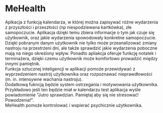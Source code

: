 # MeHealth

Aplkacja z funkcją kalendarza, w której można zapisywać różne wydarzenia z przyszłości i przeszłości (np niespodziewana kartkówka), złe samopoczucie. Aplikacja dzięki temu zbiera informacje o tym jak czuje się użytkownik, oraz jakie wydarzenia spowodowały konkretne samopoczucie. <br>
Dzięki pobranym danym użytkownik nie tylko może przeanalizować zmiany nastroju na przestrzeni dni, ale także sprawdzić jakie wydarzenia poboczne mają na niego określony wpływ. Ponadto apliakcja oferuje funkcję notatek i terminażera, dzięki czemu użytkownik może komfortowo prowadzić między innymi pamiętnik. <br>
Funkcja sztucznej inteligencji w aplikacji pomoże przewidywać z wyprzedzeniem nastrój użytkownika oraz rozpoznawać nieprawdłowości (m. in. intensywne wachania nastroju).<br>
Dodatkową fukncją będzie system ostrzegania i motywowania użytkownika. Przykładowo jeśli ten będzie miał w kalendarzu test aplikacja wyśle powiadomienie "Jutro sprawdzian. Pamiętaj aby się nie stresować! Powodzenia!". <br>
MeHealth pomoże kontrolować i wspierać psychicznie użytkownika.
